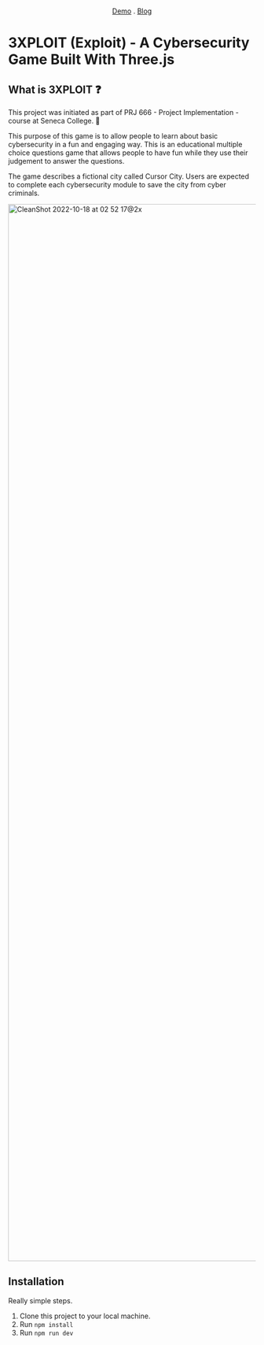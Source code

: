 <!-- PROJECT LOGO -->
<br />
<div align="center">

  

   <a href="https://exploitt.herokuapp.com">Demo</a> . <a href="">Blog</a>
</div>


# 3XPLOIT (Exploit) - A Cybersecurity Game Built With Three.js

## What is 3XPLOIT ❓

This project was initiated as part of PRJ 666 - Project Implementation - course at Seneca College. 🌟

This purpose of this game is to allow people to learn about basic cybersecurity in a fun and engaging way. This is an educational multiple choice questions 
game that allows people to have fun while they use their judgement to answer the questions.

The game describes a fictional city called Cursor City. Users are expected to complete each cybersecurity module to save the city from cyber criminals. 

<img width="2149" alt="CleanShot 2022-10-18 at 02 52 17@2x" src="https://user-images.githubusercontent.com/71540402/196356878-6af954e1-8028-4663-afa0-0b6e416a460c.png">


## Installation 

Really simple steps. 

1. Clone this project to your local machine. 
2. Run `npm install` 
3. Run `npm run dev`


